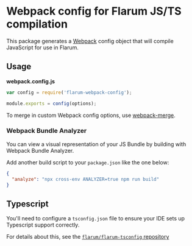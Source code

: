 # Webpack config for Flarum JS/TS compilation

This package generates a [Webpack](https://webpack.js.org) config object that will compile JavaScript for use in Flarum.

## Usage

**webpack.config.js**

```js
var config = require('flarum-webpack-config');

module.exports = config(options);
```

To merge in custom Webpack config options, use [webpack-merge](https://www.npmjs.com/package/webpack-merge).

### Webpack Bundle Analyzer

You can view a visual representation of your JS Bundle by building with Webpack Bundle Analyzer.

Add another build script to your `package.json` like the one below:

```json
{
  "analyze": "npx cross-env ANALYZER=true npm run build"
}
```

## Typescript

You'll need to configure a `tsconfig.json` file to ensure your IDE sets up Typescript support correctly.

For details about this, see the [`flarum/flarum-tsconfig` repository](https://github.com/flarum/flarum-tsconfig)
